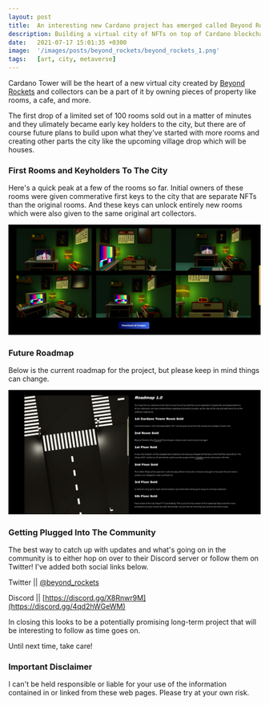 ```yaml
---
layout: post
title:  An interesting new Cardano project has emerged called Beyond Rockets that's focused on building a virtual city.
description: Building a virtual city of NFTs on top of Cardano blockchain
date:   2021-07-17 15:01:35 +0300
image:  '/images/posts/beyond_rockets/beyond_rockets_1.png'
tags:   [art, city, metaverse]
---
```


Cardano Tower will be the heart of a new virtual city created by [Beyond Rockets](https://www.beyondrockets.city/) and collectors can be a part of it by owning pieces of property like rooms, a cafe, and more. 

The first drop of a limited set of 100 rooms sold out in a matter of minutes and they ulimately became early key holders to the city, but there are of course future plans to build upon what they've started with more rooms and creating other parts the city like the upcoming village drop which will be houses. 

### First Rooms and Keyholders To The City
Here's a quick peak at a few of the rooms so far. Initial owners of these rooms were given commerative first keys to the city that are separate NFTs than the original rooms. And these keys can unlock entirely new rooms which were also given to the same original art collectors.  

![](/images/posts/beyond_rockets/beyond_rockets_3.png)

### Future Roadmap
Below is the current roadmap for the project, but please keep in mind things can change. 

![](/images/posts/beyond_rockets/beyond_rockets_2.png) 

### Getting Plugged Into The Community
The best way to catch up with updates and what's going on in the community is to either hop on over to their Discord server or follow them on Twitter! I've added both social links below.  

Twitter || [@beyond_rockets](https://twitter.com/beyond_rockets)  

Discord || [https://discord.gg/X8Rnwr9M](https://discord.gg/4qd2hWGeWM)

In closing this looks to be a potentially promising long-term project that will be interesting to follow as time goes on. 

Until next time, take care! 

### Important Disclaimer
I can't be held responsible or liable for your use of the information contained in or linked from these web pages. Please try at your own risk.


